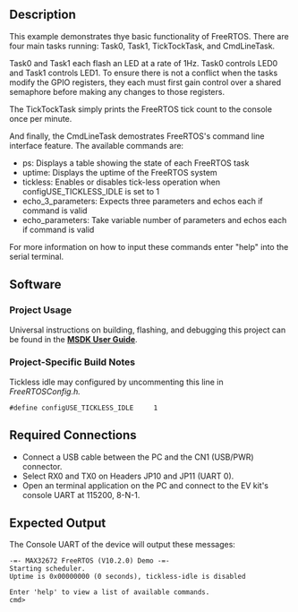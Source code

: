 ## Description

This example demonstrates thye basic functionality of FreeRTOS. There are four main tasks running: Task0, Task1, TickTockTask, and CmdLineTask.

Task0 and Task1 each flash an LED at a rate of 1Hz. Task0 controls LED0 and Task1 controls LED1. To ensure there is not a conflict when the tasks modify the GPIO registers, they each must first gain control over a shared semaphore before making any changes to those registers.

The TickTockTask simply prints the FreeRTOS tick count to the console once per minute.

And finally, the CmdLineTask demostrates FreeRTOS's command line interface feature. The available commands are:
- ps: Displays a table showing the state of each FreeRTOS task
- uptime: Displays the uptime of the FreeRTOS system
- tickless: Enables or disables tick-less operation when configUSE_TICKLESS_IDLE is set to 1
- echo_3_parameters: Expects three parameters and echos each if command is valid
- echo_parameters: Take variable number of parameters and echos each if command is valid

For more information on how to input these commands enter "help" into the serial terminal.

## Software

### Project Usage

Universal instructions on building, flashing, and debugging this project can be found in the **[MSDK User Guide](https://analog-devices-msdk.github.io/msdk/USERGUIDE/)**.

### Project-Specific Build Notes

Tickless idle may configured by uncommenting this line in *FreeRTOSConfig.h.*

```
#define configUSE_TICKLESS_IDLE     1
```

## Required Connections

-   Connect a USB cable between the PC and the CN1 (USB/PWR) connector.
-   Select RX0 and TX0 on Headers JP10 and JP11 (UART 0).
-   Open an terminal application on the PC and connect to the EV kit's console UART at 115200, 8-N-1.

## Expected Output

The Console UART of the device will output these messages:

```
-=- MAX32672 FreeRTOS (V10.2.0) Demo -=-
Starting scheduler.
Uptime is 0x00000000 (0 seconds), tickless-idle is disabled

Enter 'help' to view a list of available commands.
cmd>
```

